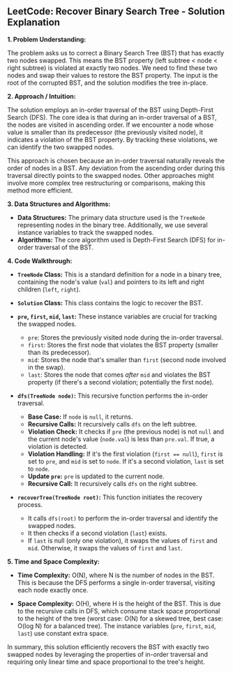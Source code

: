 ## LeetCode: Recover Binary Search Tree - Solution Explanation

**1. Problem Understanding:**

The problem asks us to correct a Binary Search Tree (BST) that has exactly two nodes swapped.  This means the BST property (left subtree < node < right subtree) is violated at exactly two nodes. We need to find these two nodes and swap their values to restore the BST property.  The input is the root of the corrupted BST, and the solution modifies the tree in-place.


**2. Approach / Intuition:**

The solution employs an in-order traversal of the BST using Depth-First Search (DFS).  The core idea is that during an in-order traversal of a BST, the nodes are visited in ascending order.  If we encounter a node whose value is smaller than its predecessor (the previously visited node), it indicates a violation of the BST property. By tracking these violations, we can identify the two swapped nodes.


This approach is chosen because an in-order traversal naturally reveals the order of nodes in a BST. Any deviation from the ascending order during this traversal directly points to the swapped nodes.  Other approaches might involve more complex tree restructuring or comparisons, making this method more efficient.


**3. Data Structures and Algorithms:**

* **Data Structures:**  The primary data structure used is the `TreeNode` representing nodes in the binary tree.  Additionally, we use several instance variables to track the swapped nodes.
* **Algorithms:** The core algorithm used is Depth-First Search (DFS) for in-order traversal of the BST.


**4. Code Walkthrough:**

* **`TreeNode` Class:** This is a standard definition for a node in a binary tree, containing the node's value (`val`) and pointers to its left and right children (`left`, `right`).

* **`Solution` Class:** This class contains the logic to recover the BST.

* **`pre`, `first`, `mid`, `last`:** These instance variables are crucial for tracking the swapped nodes.
    * `pre`: Stores the previously visited node during the in-order traversal.
    * `first`: Stores the first node that violates the BST property (smaller than its predecessor).
    * `mid`: Stores the node that's smaller than `first` (second node involved in the swap).
    * `last`:  Stores the node that comes *after* `mid` and violates the BST property (if there's a second violation; potentially the first node).


* **`dfs(TreeNode node)`:** This recursive function performs the in-order traversal.
    * **Base Case:** If `node` is `null`, it returns.
    * **Recursive Calls:** It recursively calls `dfs` on the left subtree.
    * **Violation Check:** It checks if `pre` (the previous node) is not `null` and the current node's value (`node.val`) is less than `pre.val`. If true, a violation is detected.
    * **Violation Handling:** If it's the first violation (`first == null`), `first` is set to `pre`, and `mid` is set to `node`. If it's a second violation, `last` is set to `node`.
    * **Update `pre`:** `pre` is updated to the current node.
    * **Recursive Call:** It recursively calls `dfs` on the right subtree.


* **`recoverTree(TreeNode root)`:** This function initiates the recovery process.
    * It calls `dfs(root)` to perform the in-order traversal and identify the swapped nodes.
    * It then checks if a second violation (`last`) exists.
    * If `last` is null (only one violation), it swaps the values of `first` and `mid`. Otherwise, it swaps the values of `first` and `last`.


**5. Time and Space Complexity:**

* **Time Complexity:** O(N), where N is the number of nodes in the BST. This is because the DFS performs a single in-order traversal, visiting each node exactly once.

* **Space Complexity:** O(H), where H is the height of the BST. This is due to the recursive calls in DFS, which consume stack space proportional to the height of the tree (worst case: O(N) for a skewed tree, best case: O(log N) for a balanced tree).  The instance variables (`pre`, `first`, `mid`, `last`) use constant extra space.

In summary, this solution efficiently recovers the BST with exactly two swapped nodes by leveraging the properties of in-order traversal and requiring only linear time and space proportional to the tree's height.
